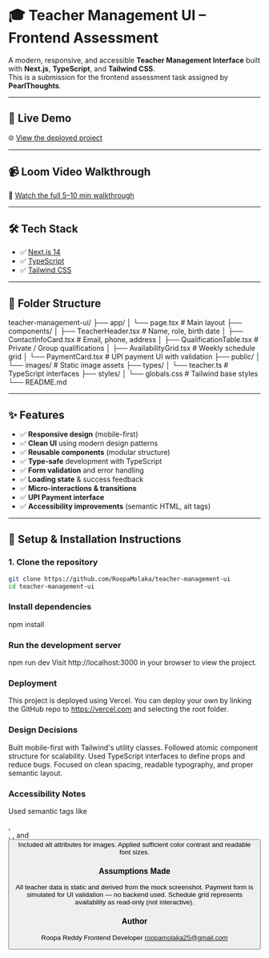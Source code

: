 # 🎓 Teacher Management UI – Frontend Assessment

A modern, responsive, and accessible **Teacher Management Interface** built with **Next.js**, **TypeScript**, and **Tailwind CSS**.  
This is a submission for the frontend assessment task assigned by **PearlThoughts**.

---

## 🚀 Live Demo

🌐 [View the deployed project](https://teacher-management-ui-alpha.vercel.app/)

---

## 📹 Loom Video Walkthrough

🎥 [Watch the full 5–10 min walkthrough](https://your-loom-link.com)

---

## 🛠️ Tech Stack

- ✅ [Next.js 14](https://nextjs.org/)
- ✅ [TypeScript](https://www.typescriptlang.org/)
- ✅ [Tailwind CSS](https://tailwindcss.com/)

---

## 📁 Folder Structure

teacher-management-ui/
├── app/
│ └── page.tsx # Main layout
├── components/
│ ├── TeacherHeader.tsx # Name, role, birth date
│ ├── ContactInfoCard.tsx # Email, phone, address
│ ├── QualificationTable.tsx # Private / Group qualifications
│ ├── AvailabilityGrid.tsx # Weekly schedule grid
│ └── PaymentCard.tsx # UPI payment UI with validation
├── public/
│ └── images/ # Static image assets
├── types/
│ └── teacher.ts # TypeScript interfaces
├── styles/
│ └── globals.css # Tailwind base styles
└── README.md

---

## ✨ Features

- ✅ **Responsive design** (mobile-first)
- ✅ **Clean UI** using modern design patterns
- ✅ **Reusable components** (modular structure)
- ✅ **Type-safe** development with TypeScript
- ✅ **Form validation** and error handling
- ✅ **Loading state** & success feedback
- ✅ **Micro-interactions & transitions**
- ✅ **UPI Payment interface**
- ✅ **Accessibility improvements** (semantic HTML, alt tags)

---

## 🧩 Setup & Installation Instructions

### 1. Clone the repository

```bash
git clone https://github.com/RoopaMolaka/teacher-management-ui
cd teacher-management-ui
```

### Install dependencies

npm install

### Run the development server

npm run dev
Visit http://localhost:3000 in your browser to view the project.

### Deployment

This project is deployed using Vercel.
You can deploy your own by linking the GitHub repo to https://vercel.com and selecting the root folder.

### Design Decisions

Built mobile-first with Tailwind's utility classes.
Followed atomic component structure for scalability.
Used TypeScript interfaces to define props and reduce bugs.
Focused on clean spacing, readable typography, and proper semantic layout.

### Accessibility Notes

Used semantic tags like <main>, <form>, <label>, and <button>
Included alt attributes for images.
Applied sufficient color contrast and readable font sizes.

### Assumptions Made

All teacher data is static and derived from the mock screenshot.
Payment form is simulated for UI validation — no backend used.
Schedule grid represents availability as read-only (not interactive).

### Author
Roopa Reddy
Frontend Developer
roopamolaka25@gmail.com



